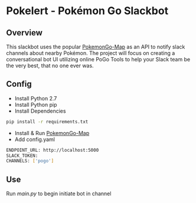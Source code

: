 # Pokelert - Pokémon Go Slackbot 

## Overview

This slackbot uses the popular [PokemonGo-Map](https://github.com/AHAAAAAAA/PokemonGo-Map) as an API to notify slack channels about nearby Pokémon. The project will focus on creating a conversational bot UI utilizing online PoGo Tools to help your Slack team be the very best, that no one ever was.

## Config
* Install Python 2.7  
* Install Python pip  
* Install Dependencies
```sh
pip install -r requirements.txt
```
* Install & Run [PokemonGo-Map](https://github.com/AHAAAAAAA/PokemonGo-Map)
* Add config.yaml
```sh
ENDPOINT_URL: http://localhost:5000
SLACK_TOKEN: 
CHANNELS: ['pogo']
```

## Use
Run *main.py* to begin initiate bot in channel
